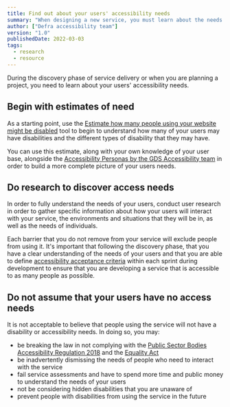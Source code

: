 ```yaml
---
title: Find out about your users' accessibility needs
summary: "When designing a new service, you must learn about the needs of your disabled users and include them throughout the development process."
author: ["Defra accessibility team"]
version: "1.0"
publishedDate: 2022-03-03
tags:
  - research
  - resource
---
```


During the discovery phase of service delivery or when you are planning a project, you need to learn about your users' accessibility needs.

## Begin with estimates of need

As a starting point, use the [Estimate how many people using your website might be disabled](https://how-many.herokuapp.com/) tool to begin to understand how many of your users may have disabilities and the different types of disability that they may have.

You can use this estimate, along with your own knowledge of your user base, alongside the [Accessibility Personas by the GDS Accessibility team](https://alphagov.github.io/accessibility-personas/) in order to build a more complete picture of your users needs.

## Do research to discover access needs

In order to fully understand the needs of your users, conduct user research in order to gather specific information about how your users will interact with your service, the environments and situations that they will be in, as well as the needs of individuals.

Each barrier that you do not remove from your service will exclude people from using it. It's important that following the discovery phase, that you have a clear understanding of the needs of your users and that you are able to define [accessibility acceptance criteria](https://insidegovuk.blog.gov.uk/2018/01/24/improving-accessibility-with-accessibility-acceptance-criteria/) within each sprint during development to ensure that you are developing a service that is accessible to as many people as possible.

## Do not assume that your users have no access needs

It is not acceptable to believe that people using the service will not have a disability or accessibility needs. In doing so, you may:

* be breaking the law in not complying with the [Public Sector Bodies Accessibility Regulation 2018](https://www.gov.uk/guidance/accessibility-requirements-for-public-sector-websites-and-apps) and the [Equality Act](https://www.gov.uk/guidance/equality-act-2010-guidance)
* be inadvertently dismissing the needs of people who need to interact with the service
* fail service assessments and have to spend more time and public money to understand the needs of your users
* not be considering hidden disabilities that you are unaware of
* prevent people with disabilities from using the service in the future
